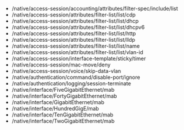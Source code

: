 - /native/access-session/accounting/attributes/filter-spec/include/list
- /native/access-session/attributes/filter-list/list/cdp
- /native/access-session/attributes/filter-list/list/dhcp
- /native/access-session/attributes/filter-list/list/dhcpv6
- /native/access-session/attributes/filter-list/list/http
- /native/access-session/attributes/filter-list/list/lldp
- /native/access-session/attributes/filter-list/list/name
- /native/access-session/attributes/filter-list/list/vlan-id
- /native/access-session/interface-template/sticky/timer
- /native/access-session/mac-move/deny
- /native/access-session/voice/skip-data-vlan
- /native/authentication/command/disable-port/ignore
- /native/authentication/logging/session-terminate
- /native/interface/FiveGigabitEthernet/mab
- /native/interface/FortyGigabitEthernet/mab
- /native/interface/GigabitEthernet/mab
- /native/interface/HundredGigE/mab
- /native/interface/TenGigabitEthernet/mab
- /native/interface/TwoGigabitEthernet/mab
